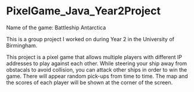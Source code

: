 # PixelGame_Java_Year2Project
Name of the game: Battleship Antarctica 

This is a group project I worked on during Year 2 in the University of Birmingham. 

This project is a pixel game that allows multiple players with different IP addresses to play against each other. While steering your ship away from obstacals to avoid collision, you can attack other ships in order to win the game. There will appear random pick-ups from time to time. The map and the scores of each player will be shown at the corner of the screen.
